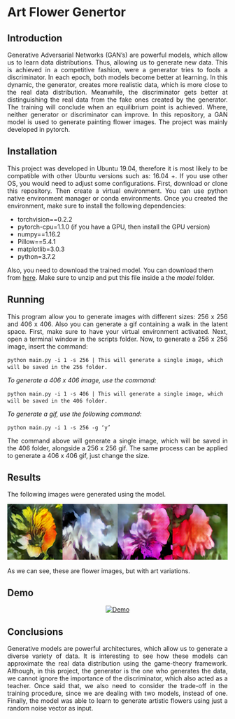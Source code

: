 # Art Flower Genertor

## Introduction
<p align = "justify"> 
Generative Adversarial Networks (GAN’s) are powerful models, which allow us to learn data distributions. Thus, allowing us to generate new data. This is achieved in a competitive fashion, were a generator tries to fools a discriminator. In each epoch, both models become better at learning. In this dynamic, the generator, creates more realistic data, which is more close to the real data distribution. Meanwhile, the discriminator gets better at distinguishing the real data from the fake ones created by the generator. The training will conclude when an equilibrium point is achieved. Where, neither generator or discriminator can improve. In this repository, a GAN model is used to generate painting flower images. The project was mainly developed in pytorch.
</p>

## Installation
<p align = "justify"> 
This project was developed in Ubuntu 19.04, therefore it is most likely to be compatible with other Ubuntu versions such as: 16.04 +. If you use other OS, you would need to adjust some configurations. First, download or clone this repository. Then create a virtual environment. You can use python native environment manager or conda environments. Once you created the environment, make sure to install the following dependencies:
</p>

* torchvision==0.2.2
* pytorch-cpu=1.1.0 (if you have a GPU, then install the GPU version)
* numpy==1.16.2
* Pillow==5.4.1
* matplotlib=3.0.3
* python=3.7.2

Also, you need to download the trained model. You can download them from [here](https://drive.google.com/file/d/1TJdUnP5ZQrJfuMgbdX6BcBZBjDzfuH7I). Make sure to unzip and put this file inside a the _model_ folder.

## Running
<p align = "justify"> 
This program allow you to generate images with different sizes: 256 x 256 and 406 x 406. Also you can generate a gif containing a walk in the latent space. First, make sure to have your virtual environment activated. Next, open a terminal window in the scripts folder. Now, to generate a 256 x 256 image, insert the command:
</p>

```
python main.py -i 1 -s 256 | This will generate a single image, which will be saved in the 256 folder.
```

_To generate a 406 x 406 image, use the command:_

```
python main.py -i 1 -s 406 | This will generate a single image, which will be saved in the 406 folder.
```

_To generate a gif, use the following command:_

```
python main.py -i 1 -s 256 -g ‘y’
```
<p align = "justify"> 
The command above will generate a single image, which will be saved in the 406 folder, alongside a 256 x 256 gif. The same process can be applied to generate a 406 x 406 gif, just change the size.
</p>

## Results
The following images were generated using the model.

![](./results/results.png)

As we can see, these are flower images, but with art variations.


## Demo

<p align="center">
<a href="https://www.youtube.com/watch?v=4JwqccCi7kI" target="_blank">
  <img src="https://img.youtube.com/vi/4JwqccCi7kI/0.jpg" alt="Demo" width = "500", height = "350">
</a>
</p>

## Conclusions
<p align = "justify"> 
Generative models are powerful architectures, which allow us to generate a diverse variety of data. It is interesting to see how these models can approximate the real data distribution using the game-theory framework. Although, in this project, the generator is the one who generates the data, we cannot ignore the importance of the discriminator, which also acted as a teacher. Once said that, we also need to consider the trade-off in the training procedure, since we are dealing with two models, instead of one. Finally, the model was able to learn to generate artistic flowers using just a random noise vector as input.
</p>

